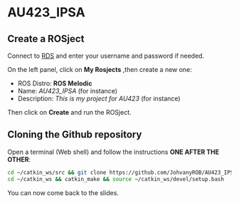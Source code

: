 # AU423_IPSA

## Create a ROSject

Connect to [RDS](https://app.theconstructsim.com/#/) and enter your username and password if needed.

On the left panel, click on **My Rosjects** ,then create a new one:

* ROS Distro: **ROS Melodic**
* Name: *AU423_IPSA* (for instance)
* Description: *This is my project for AU423* (for instance)

Then click on **Create** and run the ROSject.



## Cloning the Github repository

Open a terminal (Web shell) and follow the instructions **ONE AFTER THE OTHER**:

```bash
cd ~/catkin_ws/src && git clone https://github.com/JohvanyROB/AU423_IPSA.git
cd ~/catkin_ws && catkin_make && source ~/catkin_ws/devel/setup.bash
```

You can now come back to the slides.
